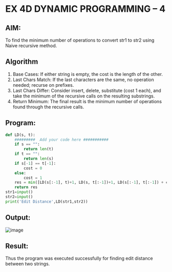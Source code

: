 # EX 4D DYNAMIC PROGRAMMING – 4

## AIM:
To find the minimum number of operations to convert str1 to str2 using Naive recursive method.





## Algorithm
1. Base Cases: If either string is empty, the cost is the length of the other.
2. Last Chars Match: If the last characters are the same, no operation needed; recurse on prefixes.
3. Last Chars Differ: Consider insert, delete, substitute (cost 1 each), and take the minimum of the recursive calls on the resulting substrings.
4. Return Minimum: The final result is the minimum number of operations found through the recursive calls.

## Program:


```python
def LD(s, t):
    #########  Add your code here ###########
    if s == "":
        return len(t)
    if t == "":
        return len(s)
    if s[-1] == t[-1]:
        cost = 0
    else:
        cost = 1
    res = min([LD(s[:-1], t)+1, LD(s, t[:-1])+1, LD(s[:-1], t[:-1]) + cost])
    return res
str1=input()
str2=input()
print('Edit Distance',LD(str1,str2))


```

## Output:
![image](https://github.com/user-attachments/assets/815c6319-10bd-40d6-aec7-7a49259c7669)



## Result:
Thus the program was executed successfully for finding edit distance between two strings.
